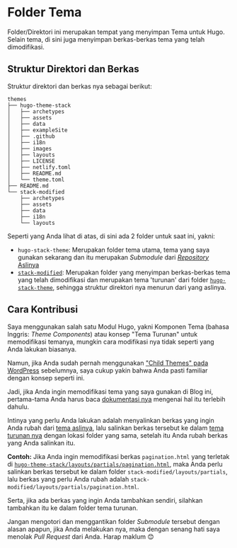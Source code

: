 # Folder Tema
Folder/Direktori ini merupakan tempat yang menyimpan Tema untuk Hugo. Selain tema, di sini juga menyimpan berkas-berkas tema yang telah dimodifikasi.

## Struktur Direktori dan Berkas
Struktur direktori dan berkas nya sebagai berikut:

```plain
themes
├── hugo-theme-stack
│   ├── archetypes
│   ├── assets
│   ├── data
│   ├── exampleSite
│   ├── .github
│   ├── i18n
│   ├── images
│   ├── layouts
│   ├── LICENSE
│   ├── netlify.toml
│   ├── README.md
│   └── theme.toml
├── README.md
└── stack-modified
    ├── archetypes
    ├── assets
    ├── data
    ├── i18n
    └── layouts
```

Seperti yang Anda lihat di atas, di sini ada 2 folder untuk saat ini, yakni:
- `hugo-stack-theme`: Merupakan folder tema utama, tema yang saya gunakan sekarang dan itu merupakan _Submodule_ dari [_Repository_ Aslinya](https://github.com/CaiJimmy/hugo-theme-stack)
- [`stack-modified`](stack-modified): Merupakan folder yang menyimpan berkas-berkas tema yang telah dimodifikasi dan merupakan tema 'turunan' dari folder [`hugo-stack-theme`](hugo-stack-theme), sehingga struktur direktori nya menurun dari yang aslinya.

## Cara Kontribusi
Saya menggunakan salah satu Modul Hugo, yakni Komponen Tema (bahasa Inggris: _Theme Components_) atau konsep "Tema Turunan" untuk memodifikasi temanya, mungkin cara modifikasi nya tidak seperti yang Anda lakukan biasanya.

Namun, jika Anda sudah pernah menggunakan ["Child Themes" pada WordPress](https://developer.wordpress.org/themes/advanced-topics/child-themes/) sebelumnya, saya cukup yakin bahwa Anda pasti familiar dengan konsep seperti ini.

Jadi, jika Anda ingin memodifikasi tema yang saya gunakan di Blog ini, pertama-tama Anda harus baca [dokumentasi nya](https://gohugo.io/hugo-modules/theme-components/) mengenai hal itu terlebih dahulu.

Intinya yang perlu Anda lakukan adalah menyalinkan berkas yang ingin Anda rubah dari [tema aslinya](hugo-theme-stack), lalu salinkan berkas tersebut ke dalam [tema turunan nya](stack-modified) dengan lokasi folder yang sama, setelah itu Anda rubah berkas yang Anda salinkan itu.

**Contoh:** Jika Anda ingin memodifikasi berkas `pagination.html` yang terletak di [`hugo-theme-stack/layouts/partials/pagination.html`](https://github.com/CaiJimmy/hugo-theme-stack/blob/e24f5672c3bf9680fbc529b43562a94a05c90333/layouts/partials/pagination.html), maka Anda perlu salinkan berkas tersebut ke dalam folder `stack-modified/layouts/partials`, lalu berkas yang perlu Anda rubah adalah `stack-modified/layouts/partials/pagination.html`.

Serta, jika ada berkas yang ingin Anda tambahkan sendiri, silahkan tambahkan itu ke dalam folder tema turunan.

Jangan mengotori dan menggantikan folder _Submodule_ tersebut dengan alasan apapun, jika Anda melakukan nya, maka dengan senang hati saya menolak _Pull Request_ dari Anda. Harap maklum 😊